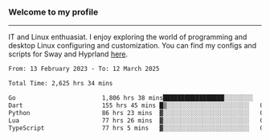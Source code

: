 ### Welcome to my profile

---

IT and Linux enthuasiat. I enjoy exploring the world of programming and desktop Linux configuring and customization. You can find my configs and scripts for Sway and Hyprland [here](https://github.com/uroborosq/mess-of-linux-configurations).

<!-- <div display="block">
 	<img align="left" width="48%" alt="isocalendar" src=".github/metrics/isocalendar_metrics.svg" />
	<img align="center" width="48%" alt="contributions" src=".github/metrics/contributions_metrics.svg" />
	<img align="center" alt="languages" src=".github/metrics/languages_metrics.svg" />
</div> -->

<!-- ![](https://komarev.com/ghpvc/?username=uroborosq&color=success&style=flat-square) -->
<!-- [](https://img.shields.io/github/last-commit/uroborosq/uroborosq?label=Profile%20updated&style=flat-square) -->

<!--START_SECTION:waka-->

```txt
From: 13 February 2023 - To: 12 March 2025

Total Time: 2,625 hrs 34 mins

Go                        1,806 hrs 38 mins█████████████████░░░░░░░░   68.18 %
Dart                      155 hrs 45 mins █▒░░░░░░░░░░░░░░░░░░░░░░░   05.88 %
Python                    86 hrs 23 mins  ▓░░░░░░░░░░░░░░░░░░░░░░░░   03.26 %
Lua                       77 hrs 26 mins  ▓░░░░░░░░░░░░░░░░░░░░░░░░   02.92 %
TypeScript                77 hrs 5 mins   ▓░░░░░░░░░░░░░░░░░░░░░░░░   02.91 %
```

<!--END_SECTION:waka-->
